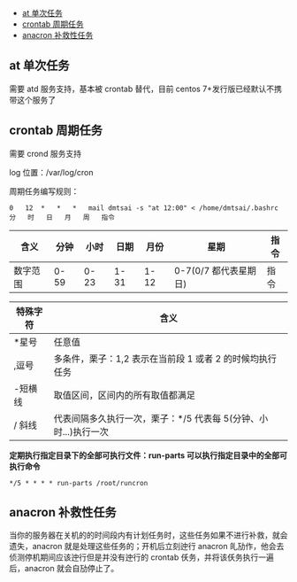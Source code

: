 <!-- START doctoc generated TOC please keep comment here to allow auto update -->
<!-- DON'T EDIT THIS SECTION, INSTEAD RE-RUN doctoc TO UPDATE -->


- [at 单次任务](#at-%E5%8D%95%E6%AC%A1%E4%BB%BB%E5%8A%A1)
- [crontab 周期任务](#crontab-%E5%91%A8%E6%9C%9F%E4%BB%BB%E5%8A%A1)
- [anacron 补救性任务](#anacron-%E8%A1%A5%E6%95%91%E6%80%A7%E4%BB%BB%E5%8A%A1)

<!-- END doctoc generated TOC please keep comment here to allow auto update -->

## at 单次任务

需要 atd 服务支持，基本被 crontab 替代，目前 centos 7+发行版已经默认不携带这个服务了

## crontab 周期任务

需要 crond 服务支持

log 位置：/var/log/cron

周期任务编写规则：

    0 	12 	* 	* 	* 	mail dmtsai -s "at 12:00" < /home/dmtsai/.bashrc
    分 	时 	日 	月 	周	指令

| 含义     | 分钟 | 小时 | 日期 | 月份 | 星期                  | 指令 |
| -------- | ---- | ---- | ---- | ---- | --------------------- | ---- |
| 数字范围 | 0-59 | 0-23 | 1-31 | 1-12 | 0-7(0/7 都代表星期日) | 指令 |

| 特殊字符 | 含义                                                             |
| -------- | ---------------------------------------------------------------- |
| \*星号   | 任意值                                                           |
| ,逗号    | 多条件，栗子：1,2 表示在当前段 1 或者 2 的时候均执行任务         |
| -短横线  | 取值区间，区间内的所有取值都满足                                 |
| \/ 斜线  | 代表间隔多久执行一次，栗子：\*/5 代表每 5(分钟、小时...)执行一次 |

**定期执行指定目录下的全部可执行文件：run-parts 可以执行指定目录中的全部可执行命令**

    */5 * * * * run-parts /root/runcron

## anacron 补救性任务

当你的服务器在关机的的时间段内有计划任务时，这些任务如果不进行补救，就会遗失，anacron 就是处理这些任务的；开机后立刻迚行 anacron 癿劢作，他会去侦测停机期间应该迚行但是并没有迚行的 crontab 仸务，并将该仸务执行一遍后，anacron 就会自劢停止了。
